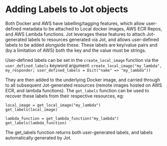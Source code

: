 # Adding Labels to Jot objects

Both Docker and AWS have labelling/tagging features, which allow user-defined metadata to be attached to Local docker images, AWS ECR Repos, and AWS Lambda functions. Jot leverages these features to attach Jot-generated labels to resources generated via Jot, and allows user-defined labels to be added alongside these. These labels are key/value pairs and (by a limitation of AWS) both the key and the value must be strings.

User-defined labels can be set in the `create_local_image` function via the `user_defined_labels` keyword argument:
`create_local_image("my_lambda", my_responder; user_defined_labels = Dict("name" => "my_lambda"))`

They are then added to the underlying Docker image, and carried through to all subsequent Jot-generated resources (remote images hosted on AWS ECR, and lambda functions). The `get_labels` function can be used to recover these labels from their respective resources, eg:
```
local_image = get_local_image("my_lambda")
get_labels(local_image)

lambda_function = get_lambda_function("my_lambda")
get_labels(lambda_function)
```
The get_labels function returns both user-generated labels, and labels automatically generated by Jot.
